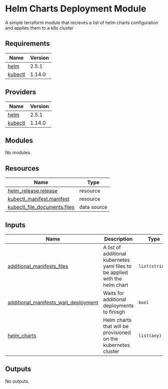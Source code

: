# Helm Charts Deployment Module

A simple terraform module that recieves a list of helm charts configuration and applies them to a k8s cluster

<!-- BEGIN_TF_DOCS -->
## Requirements

| Name | Version |
|------|---------|
| <a name="requirement_helm"></a> [helm](#requirement\_helm) | 2.5.1 |
| <a name="requirement_kubectl"></a> [kubectl](#requirement\_kubectl) | 1.14.0 |

## Providers

| Name | Version |
|------|---------|
| <a name="provider_helm"></a> [helm](#provider\_helm) | 2.5.1 |
| <a name="provider_kubectl"></a> [kubectl](#provider\_kubectl) | 1.14.0 |

## Modules

No modules.

## Resources

| Name | Type |
|------|------|
| [helm_release.release](https://registry.terraform.io/providers/hashicorp/helm/2.5.1/docs/resources/release) | resource |
| [kubectl_manifest.manifest](https://registry.terraform.io/providers/gavinbunney/kubectl/1.14.0/docs/resources/manifest) | resource |
| [kubectl_file_documents.files](https://registry.terraform.io/providers/gavinbunney/kubectl/1.14.0/docs/data-sources/file_documents) | data source |

## Inputs

| Name | Description | Type | Default | Required |
|------|-------------|------|---------|:--------:|
| <a name="input_additional_manifests_files"></a> [additional\_manifests\_files](#input\_additional\_manifests\_files) | A list of additional kubernetes yaml files to be applied with the helm chart | `list(string)` | `[]` | no |
| <a name="input_additional_manifests_wait_deployment"></a> [additional\_manifests\_wait\_deployment](#input\_additional\_manifests\_wait\_deployment) | Waits for additional deployments to finisgh | `bool` | `true` | no |
| <a name="input_helm_charts"></a> [helm\_charts](#input\_helm\_charts) | Helm charts that will be provisioned on the kubernetes cluster | `list(any)` | `[]` | no |

## Outputs

No outputs.
<!-- END_TF_DOCS -->
